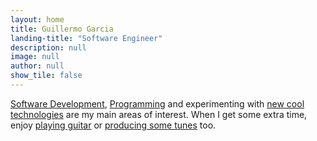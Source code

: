 ```yaml
---
layout: home
title: Guillermo Garcia
landing-title: "Software Engineer"
description: null
image: null
author: null
show_tile: false
---
```


[Software Development](https://www.linkedin.com/in/bitcoder/), [Programming](https://github.com/bitcod3r/) and experimenting with [new cool technologies](https://bitcoder.net/landing.html) are my main areas of interest. When I get some extra time, enjoy [playing guitar](https://www.ultimate-guitar.com/u/bitcoder) or [producing some tunes](https://soundcloud.com/bitcoder/) too.

<!-- TO-DO: Add about Atril Project -->
<!--a href=""></a-->
